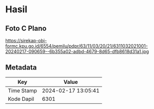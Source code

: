 # Hasil

## Foto C Plano

https://sirekap-obj-formc.kpu.go.id/6554/pemilu/pdpr/63/11/03/20/21/6311032021001-20240217-090659--6b355a02-adbd-4679-8d65-dfb8618d31a1.jpg


## Metadata

| Key        | Value               |
| ---------- | ------------------- |
| Time Stamp | 2024-02-17 13:05:41 |
| Kode Dapil | 6301                |



